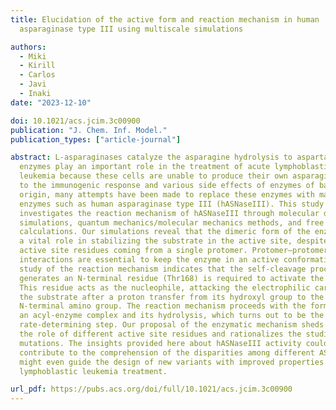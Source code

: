 ```yaml
---
title: Elucidation of the active form and reaction mechanism in human
  asparaginase type III using multiscale simulations

authors:
  - Miki
  - Kirill
  - Carlos
  - Javi
  - Inaki
date: "2023-12-10"

doi: 10.1021/acs.jcim.3c00900
publication: "J. Chem. Inf. Model."
publication_types: ["article-journal"]

abstract: L-asparaginases catalyze the asparagine hydrolysis to aspartate. These
  enzymes play an important role in the treatment of acute lymphoblastic
  leukemia because these cells are unable to produce their own asparagine. Due
  to the immunogenic response and various side effects of enzymes of bacterial
  origin, many attempts have been made to replace these enzymes with mammalian
  enzymes such as human asparaginase type III (hASNaseIII). This study
  investigates the reaction mechanism of hASNaseIII through molecular dynamics
  simulations, quantum mechanics/molecular mechanics methods, and free energy
  calculations. Our simulations reveal that the dimeric form of the enzyme plays
  a vital role in stabilizing the substrate in the active site, despite the
  active site residues coming from a single protomer. Protomer–protomer
  interactions are essential to keep the enzyme in an active conformation. Our
  study of the reaction mechanism indicates that the self-cleavage process that
  generates an N-terminal residue (Thr168) is required to activate the enzyme.
  This residue acts as the nucleophile, attacking the electrophilic carbon of
  the substrate after a proton transfer from its hydroxyl group to the
  N-terminal amino group. The reaction mechanism proceeds with the formation of
  an acyl-enzyme complex and its hydrolysis, which turns out to be the
  rate-determining step. Our proposal of the enzymatic mechanism sheds light on
  the role of different active site residues and rationalizes the studies on
  mutations. The insights provided here about hASNaseIII activity could
  contribute to the comprehension of the disparities among different ASNases and
  might even guide the design of new variants with improved properties for acute
  lymphoblastic leukemia treatment.

url_pdf: https://pubs.acs.org/doi/full/10.1021/acs.jcim.3c00900
---
```

